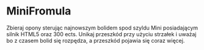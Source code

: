 # MiniFromula
Zbieraj opony sterując najnowszym bolidem spod szyldu Mini posiadającym silnik HTML5 oraz 300 ects. Unikaj przeszkód przy użyciu strzałek i uważaj bo z czasem bolid się rozpędza, a przeszkód pojawia się coraz więcej.
